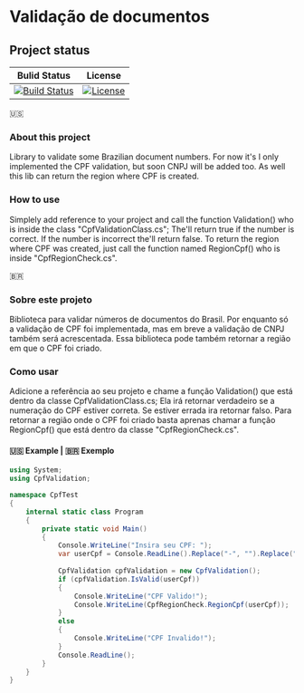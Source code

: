 Validação de documentos
================

## Project status
Bulid Status|License|
------------|-------|
[![Build Status](https://travis-ci.org/luca16s/validacao-de-documentos.svg?branch=master)](https://travis-ci.org/luca16s/validacao-de-documentos) | [![License](https://img.shields.io/badge/LICENSE-MIT-orange.svg)]() |

:us:
### About this project
Library to validate some Brazilian document numbers.
For now it's I only implemented the CPF validation, but soon CNPJ will be added too.
As well this lib can return the region where CPF is created.

### How to use
Simplely add reference to your project and call the function Validation() who is inside the class "CpfValidationClass.cs";
The'll return true if the number is correct. If the number is incorrect the'll return false.
To return the region where CPF was created, just call the function named RegionCpf() who is inside "CpfRegionCheck.cs".

<span>&#x1f1e7;&#x1f1f7;</span>
### Sobre este projeto
Biblioteca para validar números de documentos do Brasil.
Por enquanto só a validação de CPF foi implementada, mas em breve a validação de CNPJ também será acrescentada.
Essa biblioteca pode também retornar a região em que o CPF foi criado.

### Como usar
Adicione a referência ao seu projeto e chame a função Validation() que está dentro da classe CpfValidationClass.cs;
Ela irá retornar verdadeiro se a numeração do CPF estiver correta. Se estiver errada ira retornar falso.
Para retornar a região onde o CPF foi criado basta aprenas chamar a função RegionCpf() que está dentro da classe "CpfRegionCheck.cs".

#### :us: Example | <span>&#x1f1e7;&#x1f1f7;</span> Exemplo

```csharp
using System;
using CpfValidation;

namespace CpfTest
{
    internal static class Program
    {
        private static void Main()
        {
            Console.WriteLine("Insira seu CPF: ");
            var userCpf = Console.ReadLine().Replace("-", "").Replace(".", "");
            
            CpfValidation cpfValidation = new CpfValidation();
            if (cpfValidation.IsValid(userCpf))
            {
                Console.WriteLine("CPF Valido!");
                Console.WriteLine(CpfRegionCheck.RegionCpf(userCpf));
            }
            else
            {
                Console.WriteLine("CPF Invalido!");
            }
            Console.ReadLine();
        }
    }
}
```